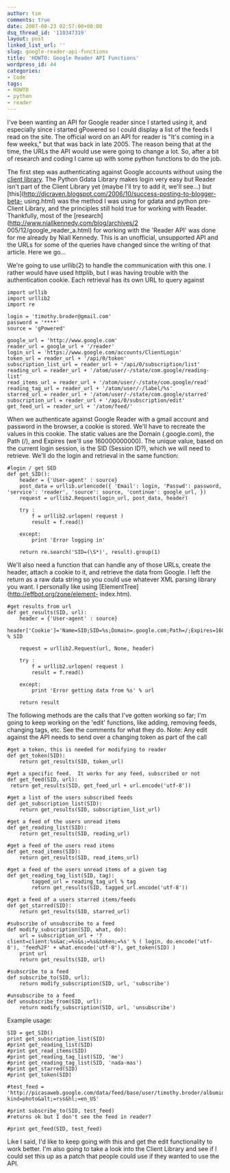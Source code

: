 ```yaml
---
author: tim
comments: true
date: 2007-08-23 02:57:00+00:00
dsq_thread_id: '110347319'
layout: post
linked_list_url: ''
slug: google-reader-api-functions
title: 'HOWTO: Google Reader API Functions'
wordpress_id: 44
categories:
- Code
tags:
- HOWTO
- python
- reader
---
```


I've been wanting an API for Google reader since I started using it, and
especially since i started gPowered so I could display a list of the feeds I
read on the site. The official word on an API for reader is "It's coming in a
few weeks," but that was back in late 2005. The reason being that at the time,
the URLs the API would use were going to change a lot. So, after a bit of
research and coding I came up with some python functions to do the job.  
  
  
  
The first step was authenticating against Google accounts without using the
[client library](http://code.google.com/p/gdata-python-client/). The Python
Gdata Library makes login very easy but Reader isn't part of the Client
Library yet (maybe I'll try to add it, we'll see...) but
[this](http://djcraven.blogspot.com/2006/10/success-posting-to-blogger-beta-
using.html) was the method I was using for gdata and python pre-Client
Library, and the principles still hold true for working with Reader.
Thankfully, most of the [research](http://www.niallkennedy.com/blog/archives/2
005/12/google_reader_a.html) for working with the 'Reader API' was done for me
already by Niall Kennedy. This is an unofficial, unsupported API and the URLs
for some of the queries have changed since the writing of that article. Here
we go...  
  
We're going to use urllib(2) to handle the communication with this one. I
rather would have used httplib, but I was having trouble with the
authentication cookie. Each retrieval has its own URL to query against  
  

    
    
    import urllib
    import urllib2
    import re
    
    login = 'timothy.broder@gmail.com'
    password = '****'
    source = 'gPowered'
    
    google_url = 'http://www.google.com'
    reader_url = google_url + '/reader'
    login_url = 'https://www.google.com/accounts/ClientLogin'
    token_url = reader_url + '/api/0/token'
    subscription_list_url = reader_url + '/api/0/subscription/list'
    reading_url = reader_url + '/atom/user/-/state/com.google/reading-list'
    read_items_url = reader_url + '/atom/user/-/state/com.google/read'
    reading_tag_url = reader_url + '/atom/user/-/label/%s'
    starred_url = reader_url + '/atom/user/-/state/com.google/starred'
    subscription_url = reader_url + '/api/0/subscription/edit'
    get_feed_url = reader_url + '/atom/feed/'
    

  
  
When we authenticate against Google Reader with a gmail account and password
in the browser, a cookie is stored. We'll have to recreate the values in this
cookie. The static values are the Domain (.google.com), the Path (/), and
Expires (we'll use 160000000000). The unique value, based on the current login
session, is the SID (Session ID?), which we will need to retrieve. We'll do
the login and retrieval in the same function:  
  

    
    
    #login / get SED
    def get_SID():
        header = {'User-agent' : source}
        post_data = urllib.urlencode({ 'Email': login, 'Passwd': password, 'service': 'reader', 'source': source, 'continue': google_url, })
        request = urllib2.Request(login_url, post_data, header)
        
        try :
            f = urllib2.urlopen( request )
            result = f.read()
        
        except:
            print 'Error logging in'
            
        return re.search('SID=(\S*)', result).group(1)
    

  
  
We'll also need a function that can handle any of those URLs, create the
header, attach a cookie to it, and retrieve the data from Google. I left the
return as a raw data string so you could use whatever XML parsing library you
want. I personally like using [ElementTree](http://effbot.org/zone/element-
index.htm).  
  

    
    
    #get results from url
    def get_results(SID, url):
        header = {'User-agent' : source}
        header['Cookie']='Name=SID;SID=%s;Domain=.google.com;Path=/;Expires=160000000000' % SID
    
        request = urllib2.Request(url, None, header)
        
        try :
            f = urllib2.urlopen( request )
            result = f.read()
        
        except:
            print 'Error getting data from %s' % url
        
        return result
    

  
  
The following methods are the calls that I've gotten working so far; I'm going
to keep working on the 'edit' functions, like adding, removing feeds, changing
tags, etc. See the comments for what they do. Note: Any edit against the API
needs to send over a changing token as part of the call  
  

    
    
    #get a token, this is needed for modifying to reader
    def get_token(SID):
        return get_results(SID, token_url)
    
    #get a specific feed.  It works for any feed, subscribed or not
    def get_feed(SID, url):
     return get_results(SID, get_feed_url + url.encode('utf-8'))
    
    #get a list of the users subscribed feeds
    def get_subscription_list(SID):
        return get_results(SID, subscription_list_url)
    
    #get a feed of the users unread items    
    def get_reading_list(SID):
        return get_results(SID, reading_url)
    
    #get a feed of the users read items    
    def get_read_items(SID):
        return get_results(SID, read_items_url)
        
    #get a feed of the users unread items of a given tag    
    def get_reading_tag_list(SID, tag):
            tagged_url = reading_tag_url % tag
            return get_results(SID, tagged_url.encode('utf-8'))
            
    #get a feed of a users starred items/feeds
    def get_starred(SID):
        return get_results(SID, starred_url)
    
    #subscribe of unsubscribe to a feed    
    def modify_subscription(SID, what, do):
        url = subscription_url + '?client=client:%s&ac;=%s&s;=%s&token;=%s' % ( login, do.encode('utf-8'), 'feed%2F' + what.encode('utf-8'), get_token(SID) )
        print url
        return get_results(SID, url)
        
    #subscribe to a feed
    def subscribe_to(SID, url):
        return modify_subscription(SID, url, 'subscribe')
    
    #unsubscribe to a feed
    def unsubscribe_from(SID, url):
        return modify_subscription(SID, url, 'unsubscribe')
    

  
  
Example usage:  
  

    
    
    SID = get_SID()
    print get_subscription_list(SID)
    #print get_reading_list(SID)
    #print get_read_items(SID)
    #print get_reading_tag_list(SID, 'me')
    #print get_reading_tag_list(SID, 'nada-mas')
    #print get_starred(SID)
    #print get_token(SID)
    
    #test_feed = 'http://picasaweb.google.com/data/feed/base/user/timothy.broder/albumid/5101347429735335089?kind=photo&alt;=rss&hl;=en_US'
    
    #print subscribe_to(SID, test_feed)
    #returns ok but I don't see the feed in reader?
    
    #print get_feed(SID, test_feed)
    

  
  
Like I said, I'd like to keep going with this and get the edit functionality
to work better. I'm also going to take a look into the Client Library and see
if I could set this up as a patch that people could use if they wanted to use
the API.

